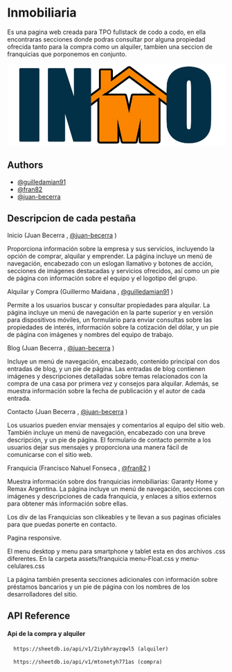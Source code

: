
# Inmobiliaria

Es una pagina web creada para TPO fullstack de codo a codo, en ella encontraras secciones donde podras consultar por alguna propiedad ofrecida tanto para la compra como un alquiler, tambien una seccion de franquicias que porponemos en conjunto.


![Logo](https://raw.githubusercontent.com/guilledamian91/inmobiliaria/main/sources/logo.png)


## Authors

- [@guilledamian91](https://github.com/guilledamian91)
- [@fran82](https://github.com/fran082)
- [@juan-becerra](https://github.com/jb-2015)


## Descripcion de cada pestaña

Inicio      (Juan Becerra ,  [@juan-becerra](https://github.com/jb-2015) )

Proporciona información sobre la empresa y sus servicios, incluyendo la opción de comprar, alquilar y emprender. La página incluye un menú de navegación, encabezado con un eslogan llamativo y botones de acción, secciones de imágenes destacadas y servicios ofrecidos, así como un pie de página con información sobre el equipo y el logotipo del grupo.

Alquilar y Compra       (Guillermo Maidana  ,  [@guilledamian91](https://github.com/guilledamian91) )

Permite a los usuarios buscar y consultar propiedades para alquilar. La página incluye un menú de navegación en la parte superior y en versión para dispositivos móviles, un formulario para enviar consultas sobre las propiedades de interés, información sobre la cotización del dólar, y un pie de página con imágenes y nombres del equipo de trabajo.

Blog      (Juan Becerra ,  [@juan-becerra](https://github.com/jb-2015) )

Incluye un menú de navegación, encabezado, contenido principal con dos entradas de blog, y un pie de página. Las entradas de blog contienen imágenes y descripciones detalladas sobre temas relacionados con la compra de una casa por primera vez y consejos para alquilar. Además, se muestra información sobre la fecha de publicación y el autor de cada entrada.

Contacto      (Juan Becerra ,  [@juan-becerra](https://github.com/jb-2015) )

Los usuarios pueden enviar mensajes y comentarios al equipo del sitio web. También incluye un menú de navegación, encabezado con una breve descripción, y un pie de página. El formulario de contacto permite a los usuarios dejar sus mensajes y proporciona una manera fácil de comunicarse con el sitio web.

Franquicia        (Francisco Nahuel Fonseca ,  [@fran82](https://github.com/fran082) )

Muestra información sobre dos franquicias inmobiliarias: Garanty Home y Remax Argentina. La página incluye un menú de navegación, secciones con imágenes y descripciones de cada franquicia, y enlaces a sitios externos para obtener más información sobre ellas.

Los div de las Franquicias son clikeables y te llevan a sus paginas oficiales para que puedas ponerte en contacto.

Pagina responsive.

El menu desktop y menu para smartphone y tablet esta en dos archivos .css diferentes. En la carpeta assets/franquicia menu-Float.css y menu-celulares.css

La página también presenta secciones adicionales con información sobre préstamos bancarios y un pie de página con los nombres de los desarrolladores del sitio.
## API Reference

#### Api de la compra y alquiler

```http
  https://sheetdb.io/api/v1/2iybhrayzqwl5 (alquiler)
```
```http
  https://sheetdb.io/api/v1/mtonetyh771as (compra)

